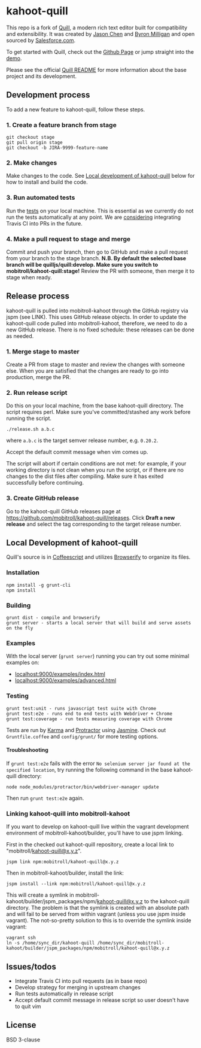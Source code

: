 # kahoot-quill

This repo is a fork of [Quill](https://github.com/quilljs/quill), a modern rich text editor built for compatibility and extensibility. It was created by [Jason Chen](https://twitter.com/jhchen) and [Byron Milligan](https://twitter.com/byronmilligan) and open sourced by [Salesforce.com](http://www.salesforce.com).

To get started with Quill, check out the [Github Page](http://quilljs.com/) or jump straight into the [demo](http://quilljs.com/examples/).

Please see the official [Quill README](https://github.com/quilljs/quill/blob/develop/README.md) for more information about the base project and its development.

## Development process

To add a new feature to kahoot-quill, follow these steps.

### 1. Create a feature branch from stage

```
git checkout stage
git pull origin stage
git checkout -b JIRA-9999-feature-name
```

### 2. Make changes

Make changes to the code. See [Local development of kahoot-quill](https://github.com/mobitroll/kahoot-quill#local-development-of-kahoot-quill) below for how to install and build the code.

### 3. Run automated tests

Run the [tests](https://github.com/mobitroll/kahoot-quill#testing) on your local machine. This is essential as we currently do not run the tests automatically at any point. We are [considering]() integrating Travis CI into PRs in the future.

### 4. Make a pull request to stage and merge

Commit and push your branch, then go to GitHub and make a pull request from your branch to the stage branch. **N.B. By default the selected base branch will be quilljs/quill:develop. Make sure you switch to mobitroll/kahoot-quill:stage!**
Review the PR with someone, then merge it to stage when ready.


## Release process

kahoot-quill is pulled into mobitroll-kahoot through the GitHub registry via jspm (see LINK). This uses GitHub release objects. In order to update the kahoot-quill code pulled into mobitroll-kahoot, therefore, we need to do a new GitHub release. There is no fixed schedule: these releases can be done as needed.

### 1. Merge stage to master

Create a PR from stage to master and review the changes with someone else. When you are satisfied that the changes are ready to go into production, merge the PR.

### 2. Run release script

Do this on your local machine, from the base kahoot-quill directory. The script requires perl. Make sure you've committed/stashed any work before running the script.

```
./release.sh a.b.c
```
where `a.b.c` is the target semver release number, e.g. `0.20.2`.

Accept the default commit message when vim comes up.

The script will abort if certain conditions are not met: for example, if your working directory is not clean when you run the script, or if there are no changes to the dist files after compiling. Make sure it has exited successfully before continuing.

### 3. Create GitHub release

Go to the kahoot-quill GitHub releases page at https://github.com/mobitroll/kahoot-quill/releases. 
Click **Draft a new release** and select the tag corresponding to the target release number.


## Local Development of kahoot-quill

Quill's source is in [Coffeescript](http://coffeescript.org/) and utilizes [Browserify](http://browserify.org/) to organize its files.

### Installation

    npm install -g grunt-cli
    npm install

### Building

    grunt dist - compile and browserify
    grunt server - starts a local server that will build and serve assets on the fly

### Examples

With the local server (`grunt server`) running you can try out some minimal examples on:

- [localhost:9000/examples/index.html](http://localhost:9000/examples/index.html)
- [localhost:9000/examples/advanced.html](http://localhost:9000/examples/advanced.html)


### Testing

    grunt test:unit - runs javascript test suite with Chrome
    grunt test:e2e - runs end to end tests with Webdriver + Chrome
    grunt test:coverage - run tests measuring coverage with Chrome

Tests are run by [Karma](http://karma-runner.github.io/) and [Protractor](https://github.com/angular/protractor) using [Jasmine](http://jasmine.github.io/). Check out `Gruntfile.coffee` and `config/grunt/` for more testing options.

#### Troubleshooting

If `grunt test:e2e` fails with the error `No selenium server jar found at the specified location`, try running the following command in the base kahoot-quill directory:

    node node_modules/protractor/bin/webdriver-manager update
Then run `grunt test:e2e` again.

### Linking kahoot-quill into mobitroll-kahoot

If you want to develop on kahoot-quill live within the vagrant development environment of mobitroll-kahoot/builder, you'll have to use jspm linking.

First in the checked out kahoot-quill repository, create a local link to "mobitroll/kahoot-quill@x.y.z".
	
	jspm link npm:mobitroll/kahoot-quill@x.y.z

Then in mobitroll-kahoot/builder, install the link:

	jspm install --link npm:mobitroll/kahoot-quill@x.y.z

This will create a symlink in mobitroll-kahoot/builder/jspm_packages/npm/kahoot-quill@x.y.z to the kahoot-quill directory. The problem is that the symlink is created with an absolute path and will fail to be served from within vagrant (unless you use jspm inside vagrant). The not-so-pretty solution to this is to override the symlink inside vagrant:

	vagrant ssh
	ln -s /home/sync_dir/kahoot-quill /home/sync_dir/mobitroll-kahoot/builder/jspm_packages/npm/mobitroll/kahoot-quill@x.y.z



## Issues/todos

- Integrate Travis CI into pull requests (as in base repo)
- Develop strategy for merging in upstream changes
- Run tests automatically in release script
- Accept default commit message in release script so user doesn't have to quit vim

## License

BSD 3-clause
